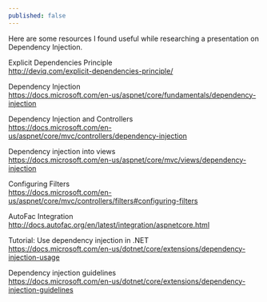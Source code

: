 ```yaml
---
published: false
---
```


Here are some resources I found useful while researching a presentation on Dependency Injection.

Explicit Dependencies Principle  
http://deviq.com/explicit-dependencies-principle/

Dependency Injection  
https://docs.microsoft.com/en-us/aspnet/core/fundamentals/dependency-injection

Dependency Injection and Controllers  
https://docs.microsoft.com/en-us/aspnet/core/mvc/controllers/dependency-injection

Dependency injection into views  
https://docs.microsoft.com/en-us/aspnet/core/mvc/views/dependency-injection

Configuring Filters  
https://docs.microsoft.com/en-us/aspnet/core/mvc/controllers/filters#configuring-filters

AutoFac Integration  
http://docs.autofac.org/en/latest/integration/aspnetcore.html

Tutorial: Use dependency injection in .NET  
https://docs.microsoft.com/en-us/dotnet/core/extensions/dependency-injection-usage

Dependency injection guidelines  
https://docs.microsoft.com/en-us/dotnet/core/extensions/dependency-injection-guidelines
